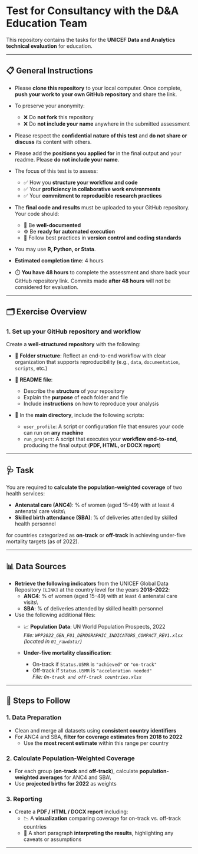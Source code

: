 # Test for Consultancy with the D&A Education Team

This repository contains the tasks for the **UNICEF Data and Analytics technical evaluation** for education.

------------------------------------------------------------------------

## 📋 General Instructions

-   Please **clone this repository** to your local computer. Once complete, **push your work to your own GitHub repository** and share the link.

-   To preserve your anonymity:

    -   ❌ Do **not fork** this repository
    -   ❌ Do **not include your name** anywhere in the submitted assessment

-   Please respect the **confidential nature of this test** and **do not share or discuss** its content with others.
-   Please add the **positions you applied for** in the final output and your readme. Please **do not include your name**.

-   The focus of this test is to assess:

    -   ✅ How you **structure your workflow and code**
    -   ✅ Your **proficiency in collaborative work environments**
    -   ✅ Your **commitment to reproducible research practices**

-   The **final code and results** must be uploaded to your GitHub repository. Your code should:

    -   📌 Be **well-documented**
    -   ⚙️ Be **ready for automated execution**
    -   📂 Follow best practices in **version control and coding standards**

-   You may use **R, Python, or Stata**.

-   **Estimated completion time**: 4 hours

-   ⏱️ **You have 48 hours** to complete the assessment and share back your GitHub repository link. Commits made **after 48 hours** will not be considered for evaluation.

------------------------------------------------------------------------

## 🗂️ Exercise Overview

### 1. Set up your GitHub repository and workflow

Create a **well-structured repository** with the following:

-   📁 **Folder structure**: Reflect an end-to-end workflow with clear organization that supports reproducibility (e.g., `data`, `documentation`, `scripts`, etc.)

-   📝 **README file**:

    -   Describe the **structure** of your repository
    -   Explain the **purpose** of each folder and file
    -   Include **instructions** on how to reproduce your analysis

-   🧩 In the **main directory**, include the following scripts:

    -   `user_profile`: A script or configuration file that ensures your code can run on **any machine**
    -   `run_project`: A script that executes your **workflow end-to-end**, producing the final output (**PDF, HTML, or DOCX report**)

------------------------------------------------------------------------

## 🩺 Task

You are required to **calculate the population-weighted coverage** of two health services:

-   **Antenatal care (ANC4)**: % of women (aged 15–49) with at least 4 antenatal care visits\
-   **Skilled birth attendance (SBA)**: % of deliveries attended by skilled health personnel

for countries categorized as **on-track** or **off-track** in achieving under-five mortality targets (as of 2022).

------------------------------------------------------------------------

## 📊 Data Sources

-   **Retrieve the following indicators** from the UNICEF Global Data Repository `[LINK]` at the country level for the years **2018–2022**:
    -   **ANC4**: % of women (aged 15–49) with at least 4 antenatal care visits\
    -   **SBA**: % of deliveries attended by skilled health personnel
-   Use the following additional files:
    -   📈 **Population Data**: UN World Population Prospects, 2022\
        *File: `WPP2022_GEN_F01_DEMOGRAPHIC_INDICATORS_COMPACT_REV1.xlsx` (located in `01_rawdata/`)*

    -   **Under-five mortality classification**:

        -   On-track if `Status.U5MR` is `"achieved"` or `"on-track"`
        -   Off-track if `Status.U5MR` is `"acceleration needed"`\
            *File: `On-track and off-track countries.xlsx`*

------------------------------------------------------------------------

## 🧪 Steps to Follow

### 1. Data Preparation

-   Clean and merge all datasets using **consistent country identifiers**
-   For ANC4 and SBA, **filter for coverage estimates from 2018 to 2022**
    -   Use the **most recent estimate** within this range per country

### 2. Calculate Population-Weighted Coverage

-   For each group (**on-track** and **off-track**), calculate **population-weighted averages** for ANC4 and SBA\
-   Use **projected births for 2022** as weights

### 3. Reporting

-   Create a **PDF / HTML / DOCX report** including:
    -   📉 A **visualization** comparing coverage for on-track vs. off-track countries
    -   🧾 A short paragraph **interpreting the results**, highlighting any caveats or assumptions

------------------------------------------------------------------------
